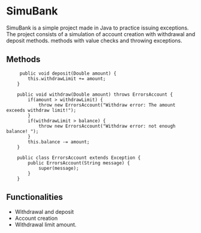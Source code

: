 
# SimuBank

SimuBank is a simple project made in Java to practice issuing exceptions. The project consists of a simulation of account creation with withdrawal and deposit methods. methods with value checks and throwing exceptions.


## Methods



```Java{
     public void deposit(Double amount) {
        this.withdrawLimit += amount;
    }

    public void withdraw(Double amount) throws ErrorsAccount {
        if(amount > withdrawLimit) {
            throw new ErrorsAccount("Withdraw error: The amount exceeds withdraw limit!");
        }
        if(withdrawLimit > balance) {
            throw new ErrorsAccount("Withdraw error: not enough balance! ");
        }
        this.balance -= amount;
    }

    public class ErrorsAccount extends Exception {
        public ErrorsAccount(String message) {
            super(message);
        }
    }
```



## Functionalities

- Withdrawal and deposit
- Account creation
- Withdrawal limit amount.

